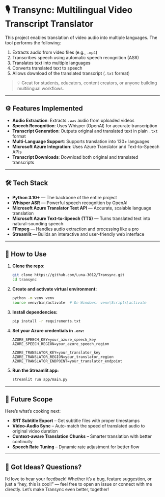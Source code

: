 # 🎙️ Transync: Multilingual Video Transcript Translator

This project enables translation of video audio into multiple languages. The tool performs the following:

1. Extracts audio from video files (e.g., `.mp4`)
2. Transcribes speech using automatic speech recognition (ASR)
3. Translates text into multiple languages
4. Converts translated text to speech
5. Allows download of the translated transcript (`.txt` format)

> 💡 Great for students, educators, content creators, or anyone building multilingual workflows.

---

## ⚙️ Features Implemented

- **Audio Extraction**: Extracts `.wav` audio from uploaded videos
- **Speech Recognition**: Uses Whisper (OpenAI) for accurate transcription
- **Transcript Generation**: Outputs original and translated text in plain `.txt` format
- **Multi-Language Support**: Supports translation into 130+ languages
- **Microsoft Azure Integration**: Uses Azure Translator and Text-to-Speech APIs
- **Transcript Downloads**: Download both original and translated transcripts

---

## 🛠️ Tech Stack

- **Python 3.10+** — The backbone of the entire project
- **Whisper ASR** — Powerful speech recognition by OpenAI
- **Microsoft Azure Translator Text API** — Accurate, scalable language translation
- **Microsoft Azure Text-to-Speech (TTS)** — Turns translated text into natural-sounding speech
- **FFmpeg** — Handles audio extraction and processing like a pro
- **Streamlit** — Builds an interactive and user-friendly web interface

---

## 🚀 How to Use

1. **Clone the repo:**
   ```bash
   git clone https://github.com/Luna-3012/Transync.git
   cd transync
   ```
   
2. **Create and activate virtual environment:**
   ```bash
   python -m venv venv
   source venv/bin/activate  # On Windows: venv\Scripts\activate
   ```

3. **Install dependencies:**
   ```bash
   pip install -r requirements.txt
   ```

4. **Set your Azure credentials in `.env`:**
   ```env
   AZURE_SPEECH_KEY=your_azure_speech_key
   AZURE_SPEECH_REGION=your_azure_speech_region

   AZURE_TRANSLATOR_KEY=your_translator_key
   AZURE_TRANSLATOR_REGION=your_translator_region
   AZURE_TRANSLATOR_ENDPOINT=your_translator_endpoint
   ```

5. **Run the Streamlit app:**
   ```bash
   streamlit run app/main.py
   ```

---

## 🔮 Future Scope
Here’s what’s cooking next:

- **SRT Subtitle Export** – Get subtitle files with proper timestamps
- **Video-Audio Sync** – Auto-match the speed of translated audio to original video duration
- **Context-aware Translation Chunks** – Smarter translation with better continuity
- **Speech Rate Tuning** – Dynamic rate adjustment for better flow

---

## 💬 Got Ideas? Questions?
I’d love to hear your feedback!
Whether it’s a bug, feature suggestion, or just a “hey, this is cool!” — feel free to open an issue or connect with me directly. 
Let’s make Transync even better, together!





